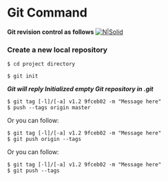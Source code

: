 # Git Command
**Git revision control as follows**
[![N|Solid](https://cldup.com/dTxpPi9lDf.thumb.png)](https://nodesource.com/products/nsolid)
### Create a new local repository
```git-init
$ cd project directory
```
```git-init
$ git init
```
***Git will reply
Initialized empty Git repository in .git***
```git-init
$ git tag [-l]/[-a] v1.2 9fceb02 -m "Message here"
$ push --tags origin master
```
Or you can follow:
```git-init
$ git tag [-l]/[-a] v1.2 9fceb02 -m "Message here"
$ git push origin --tags
```
Or you can follow:
```git-init
$ git tag [-l]/[-a] v1.2 9fceb02 -m "Message here"
$ git push --tags
```
